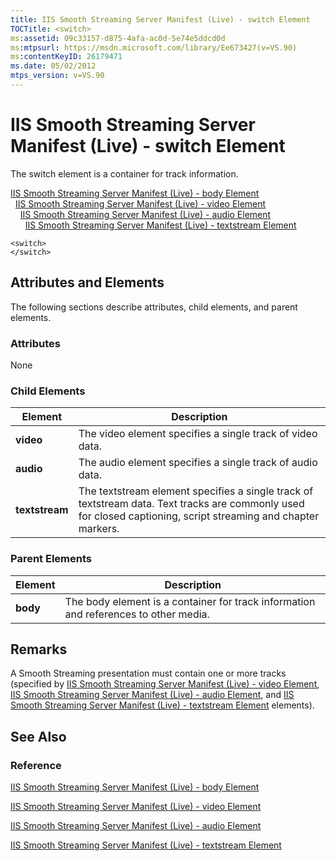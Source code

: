 ```yaml
---
title: IIS Smooth Streaming Server Manifest (Live) - switch Element
TOCTitle: <switch>
ms:assetid: 09c33157-d875-4afa-ac0d-5e74e5ddcd0d
ms:mtpsurl: https://msdn.microsoft.com/library/Ee673427(v=VS.90)
ms:contentKeyID: 26179471
ms.date: 05/02/2012
mtps_version: v=VS.90
---
```


# IIS Smooth Streaming Server Manifest (Live) - switch Element

The switch element is a container for track information.

[IIS Smooth Streaming Server Manifest (Live) - body Element](iis-smooth-streaming-server-manifest-live-body-element.md)  
  [IIS Smooth Streaming Server Manifest (Live) - video Element](iis-smooth-streaming-server-manifest-live-video-element.md)  
    [IIS Smooth Streaming Server Manifest (Live) - audio Element](iis-smooth-streaming-server-manifest-live-audio-element.md)  
      [IIS Smooth Streaming Server Manifest (Live) - textstream Element](iis-smooth-streaming-server-manifest-live-textstream-element.md)  

    <switch>
    </switch>

## Attributes and Elements

The following sections describe attributes, child elements, and parent elements.

### Attributes

None

### Child Elements

|Element|Description|
|--- |--- |
|**video**|The video element specifies a single track of video data.|
|**audio**|The audio element specifies a single track of audio data.|
|**textstream**|The textstream element specifies a single track of textstream data. Text tracks are commonly used for closed captioning, script streaming and chapter markers.|

### Parent Elements

|Element|Description|
|--- |--- |
|**body**|The body element is a container for track information and references to other media.|

## Remarks

A Smooth Streaming presentation must contain one or more tracks (specified by [IIS Smooth Streaming Server Manifest (Live) - video Element](iis-smooth-streaming-server-manifest-live-video-element.md), [IIS Smooth Streaming Server Manifest (Live) - audio Element](iis-smooth-streaming-server-manifest-live-audio-element.md), and [IIS Smooth Streaming Server Manifest (Live) - textstream Element](iis-smooth-streaming-server-manifest-live-textstream-element.md) elements).

## See Also

### Reference

[IIS Smooth Streaming Server Manifest (Live) - body Element](iis-smooth-streaming-server-manifest-live-body-element.md)

[IIS Smooth Streaming Server Manifest (Live) - video Element](iis-smooth-streaming-server-manifest-live-video-element.md)

[IIS Smooth Streaming Server Manifest (Live) - audio Element](iis-smooth-streaming-server-manifest-live-audio-element.md)

[IIS Smooth Streaming Server Manifest (Live) - textstream Element](iis-smooth-streaming-server-manifest-live-textstream-element.md)
